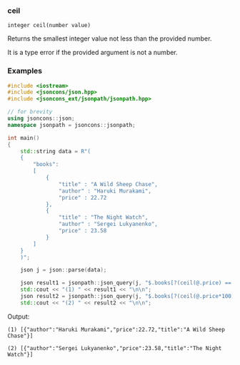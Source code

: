 ### ceil

```
integer ceil(number value)
```

Returns the smallest integer value not less than the provided number.

It is a type error if the provided argument is not a number.

### Examples

```c++
#include <iostream>
#include <jsoncons/json.hpp>
#include <jsoncons_ext/jsonpath/jsonpath.hpp>

// for brevity
using jsoncons::json; 
namespace jsonpath = jsoncons::jsonpath;

int main() 
{
    std::string data = R"(
    {
        "books":
        [
            {
                "title" : "A Wild Sheep Chase",
                "author" : "Haruki Murakami",
                "price" : 22.72
            },
            {
                "title" : "The Night Watch",
                "author" : "Sergei Lukyanenko",
                "price" : 23.58
            }            
        ]
    }
    )";

    json j = json::parse(data);

    json result1 = jsonpath::json_query(j, "$.books[?(ceil(@.price) == 23.0)]");
    std::cout << "(1) " << result1 << "\n\n";
    json result2 = jsonpath::json_query(j, "$.books[?(ceil(@.price*100) == 2358.0)]"); // (since 0.164.0)
    std::cout << "(2) " << result2 << "\n\n";
```
Output:
```
(1) [{"author":"Haruki Murakami","price":22.72,"title":"A Wild Sheep Chase"}]

(2) [{"author":"Sergei Lukyanenko","price":23.58,"title":"The Night Watch"}]
```

